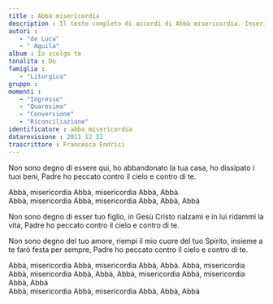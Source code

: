 ```yaml
--- 
title : Abbà misericordia
description : Il testo completo di accordi di Abbà misericordia. Inseriscila nel tuo canzoniere!
autori : 
   - "de Luca"
   - " Aguila"
album : Io scelgo te
tonalita : Do
famiglia : 
   - "Liturgica"
gruppo : 
momenti : 
   - "Ingresso"
   - "Quaresima"
   - "Conversione"
   - "Riconciliazione"
identificatore : abba_misericordia
datarevisione : 2011_12_31
trascrittore : Francesco Endrici
--- 
```




Non sono degno di essere qui,
ho abbandonato la tua casa,
ho dissipato i tuoi beni,
Padre ho peccato contro il cielo e contro di te.   


Abbà, misericordia Abbà,
misericordia Abbà, Abbà.  
Abbà, misericordia Abbà,
misericordia Abbà, Abbà,  Abbà


Non sono degno di esser tuo figlio,
in Gesù Cristo rialzami
e in lui ridammi la vita,
Padre ho peccato contro il cielo e contro di te.


Non sono degno del tuo amore,
riempi il mio cuore del tuo Spirito,
insieme a te farò festa per sempre,
Padre ho peccato contro il cielo e contro di te.


Abbà, misericordia Abbà,
misericordia Abbà, Abbà. 
Abbà, misericordia Abbà,
misericordia Abbà, Abbà, 
Abbà, misericordia Abbà,
misericordia Abbà, Abbà  
Abbà, misericordia Abbà,
misericordia Abbà, Abbà, Abbà


